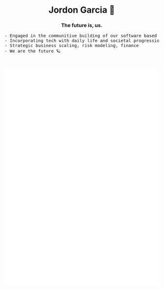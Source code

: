 <h1 align="center">Jordon Garcia 👋</h1>
<h3 align="center">The future is, us.</h3>

<pre>- Engaged in the communitive building of our software based future.
- Incorporating tech with daily life and societal progression.
- Strategic business scaling, risk modeling, finance
- We are the future 🪐
</pre>

<br/>

![Metrics](https://github.com/JordonGarcia/JordonGarcia/blob/main/github-metrics.svg)
